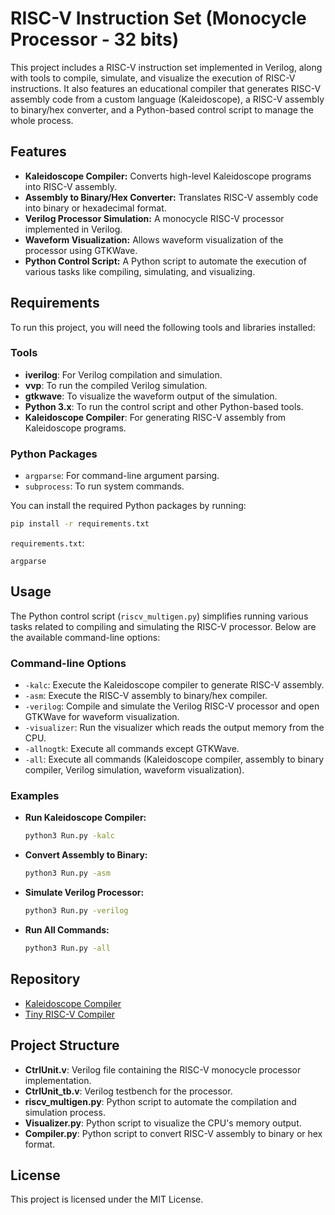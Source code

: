 # RISC-V Instruction Set (Monocycle Processor - 32 bits)

This project includes a RISC-V instruction set implemented in Verilog, along with tools to compile, simulate, and visualize the execution of RISC-V instructions. It also features an educational compiler that generates RISC-V assembly code from a custom language (Kaleidoscope), a RISC-V assembly to binary/hex converter, and a Python-based control script to manage the whole process.

## Features

- **Kaleidoscope Compiler:** Converts high-level Kaleidoscope programs into RISC-V assembly.
- **Assembly to Binary/Hex Converter:** Translates RISC-V assembly code into binary or hexadecimal format.
- **Verilog Processor Simulation:** A monocycle RISC-V processor implemented in Verilog.
- **Waveform Visualization:** Allows waveform visualization of the processor using GTKWave.
- **Python Control Script:** A Python script to automate the execution of various tasks like compiling, simulating, and visualizing.

## Requirements

To run this project, you will need the following tools and libraries installed:

### Tools
- **iverilog**: For Verilog compilation and simulation.
- **vvp**: To run the compiled Verilog simulation.
- **gtkwave**: To visualize the waveform output of the simulation.
- **Python 3.x**: To run the control script and other Python-based tools.
- **Kaleidoscope Compiler**: For generating RISC-V assembly from Kaleidoscope programs.

### Python Packages
- `argparse`: For command-line argument parsing.
- `subprocess`: To run system commands.

You can install the required Python packages by running:
```bash
pip install -r requirements.txt
```

`requirements.txt`:
```
argparse
```

## Usage

The Python control script (`riscv_multigen.py`) simplifies running various tasks related to compiling and simulating the RISC-V processor. Below are the available command-line options:

### Command-line Options

- `-kalc`: Execute the Kaleidoscope compiler to generate RISC-V assembly.
- `-asm`: Execute the RISC-V assembly to binary/hex compiler.
- `-verilog`: Compile and simulate the Verilog RISC-V processor and open GTKWave for waveform visualization.
- `-visualizer`: Run the visualizer which reads the output memory from the CPU.
- `-allnogtk`: Execute all commands except GTKWave.
- `-all`: Execute all commands (Kaleidoscope compiler, assembly to binary compiler, Verilog simulation, waveform visualization).

### Examples

- **Run Kaleidoscope Compiler:**
  ```bash
  python3 Run.py -kalc
  ```

- **Convert Assembly to Binary:**
  ```bash
  python3 Run.py -asm
  ```

- **Simulate Verilog Processor:**
  ```bash
  python3 Run.py -verilog
  ```

- **Run All Commands:**
  ```bash
  python3 Run.py -all
  ```

## Repository

- [Kaleidoscope Compiler](https://github.com/Areshkew/kaleidoscope-riscv)
- [Tiny RISC-V Compiler](https://github.com/Areshkew/tiny-risc-v)

## Project Structure

- **CtrlUnit.v**: Verilog file containing the RISC-V monocycle processor implementation.
- **CtrlUnit_tb.v**: Verilog testbench for the processor.
- **riscv_multigen.py**: Python script to automate the compilation and simulation process.
- **Visualizer.py**: Python script to visualize the CPU's memory output.
- **Compiler.py**: Python script to convert RISC-V assembly to binary or hex format.

## License

This project is licensed under the MIT License.